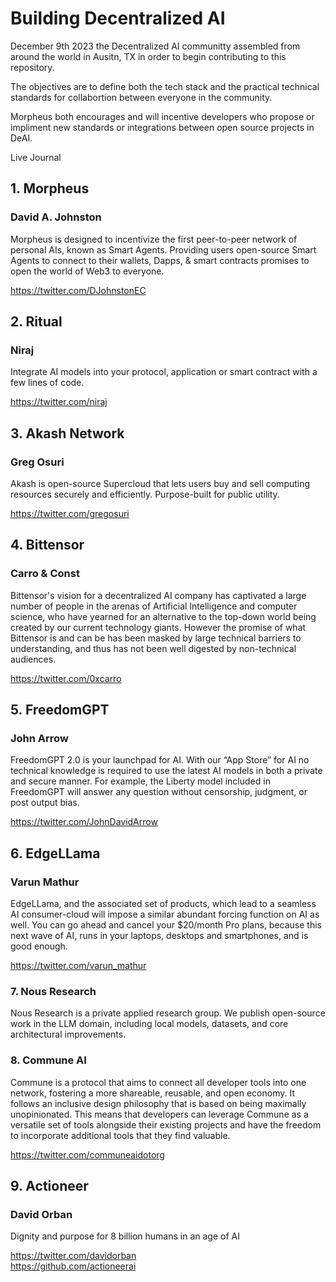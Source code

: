 # Building Decentralized AI

December 9th 2023 the Decentralized AI communitty assembled from around the world in Ausitn, TX in order to begin contributing to this repository.

The objectives are to define both the tech stack and the practical technical standards for collabortion between everyone in the community.

Morpheus both encourages and will incentive developers who propose or impliment new standards or integrations between open source projects in DeAI.

Live Journal


## 1. Morpheus	

### David A. Johnston

Morpheus is designed to incentivize the first peer-to-peer network of personal AIs, known as Smart Agents. Providing users open-source Smart Agents to connect to their wallets, Dapps, & smart contracts promises to open the world of Web3 to everyone.	

https://twitter.com/DJohnstonEC


## 2. Ritual	

### Niraj	

Integrate AI models into your protocol, application or smart contract with a few lines of code.	

https://twitter.com/niraj

## 3. Akash Network	

### Greg Osuri

Akash is open-source Supercloud that lets users buy and sell computing resources securely and efficiently. Purpose-built for public utility.	

https://twitter.com/gregosuri																						


## 4. Bittensor	

### Carro	& Const

Bittensor's vision for a decentralized AI company has captivated a large number of people in the arenas of Artificial Intelligence and computer science, who have yearned for an alternative to the top-down world being created by our current technology giants. However the promise of what Bittensor is and can be has been masked by large technical barriers to understanding, and thus has not been well digested by non-technical audiences.	

https://twitter.com/0xcarro				

## 5. FreedomGPT	

### John Arrow

FreedomGPT 2.0 is your launchpad for AI. With our “App Store” for AI no technical knowledge is required to use the latest AI models in both a private and secure manner. For example, the Liberty model included in FreedomGPT will answer any question without censorship, judgment, or post output bias.	

https://twitter.com/JohnDavidArrow																						

## 6. EdgeLLama	

### Varun Mathur	

EdgeLLama, and the associated set of products, which lead to a seamless AI consumer-cloud will impose a similar abundant forcing function on AI as well. You can go ahead and cancel your $20/month Pro plans, because this next wave of AI, runs in your laptops, desktops and smartphones, and is good enough. 	

https://twitter.com/varun_mathur		

### 7. Nous Research		

Nous Research is a private applied research group. We publish open-source work in the LLM domain, including local models, datasets, and core architectural improvements.																							
### 8. Commune AI		

Commune is a protocol that aims to connect all developer tools into one network, fostering a more shareable, reusable, and open economy. It follows an inclusive design philosophy that is based on being maximally unopinionated. This means that developers can leverage Commune as a versatile set of tools alongside their existing projects and have the freedom to incorporate additional tools that they find valuable.	

https://twitter.com/communeaidotorg

## 9. Actioneer	

### David Orban	

Dignity and purpose for 8 billion humans in an age of AI	

https://twitter.com/davidorban	
https://github.com/actioneerai																					

